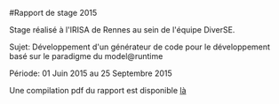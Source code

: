 #Rapport de stage 2015

Stage réalisé à l'IRISA de Rennes au sein de l'équipe DiverSE.

Sujet: Développement d'un générateur de code pour le développement basé sur le paradigme du model@runtime

Période: 01 Juin 2015 au 25 Septembre 2015

Une compilation pdf du rapport est disponible [là](Rio_Alexandre_Rapport_Stage_2015.pdf)
